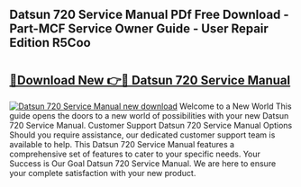 ## Datsun 720 Service Manual PDf Free Download - Part-MCF Service Owner Guide - User Repair Edition R5Coo

# <h2><a href="http://bc1285.oget.top/?id=Datsun+720+Service+Manual">🔗Download New 👉🔴 Datsun 720 Service Manual</a></h2>

[![Datsun 720 Service Manual new download](https://i.imgur.com/5g1atiW.png)](http://bc1285.oget.top/?id=Datsun+720+Service+Manual)
Welcome to a New World This guide opens the doors to a new world of possibilities with your new Datsun 720 Service Manual. Customer Support Datsun 720 Service Manual Options Should you require assistance, our dedicated customer support team is available to help. This Datsun 720 Service Manual features a comprehensive set of features to cater to your specific needs. Your Success is Our Goal Datsun 720 Service Manual. We are here to ensure your complete satisfaction with your new product.
